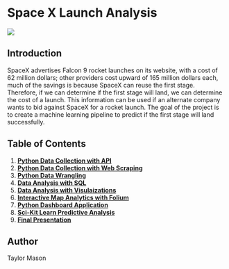 # Space X Launch Analysis 

<img src="https://github.com/TaylorMadeData/Space-X-Launch-Analysis/blob/main/9.1%20Introduction%20Image.png">

## Introduction

SpaceX advertises Falcon 9 rocket launches on its website, with a cost of 62 million dollars; other providers cost upward of 165 million dollars each, much of the savings is because SpaceX can reuse the first stage. Therefore, if we can determine if the first stage will land, we can determine the cost of a launch. This information can be used if an alternate company wants to bid against SpaceX for a rocket launch. The goal of the project is to create a machine learning pipeline to predict if the first stage will land successfully.

## Table of Contents
1. [**Python Data Collection with API**](https://github.com/TaylorMadeData/Space-X-Launch-Analysis/blob/main/1.%20Python%20Data%20Collection%20with%20API.ipynb)
2. [**Python Data Collection with Web Scraping**](https://github.com/TaylorMadeData/Space-X-Launch-Analysis/blob/main/2.%20Python%20Data%20Collection%20with%20Web%20Scraping.ipynb)
3. [**Python Data Wrangling**](https://github.com/TaylorMadeData/Space-X-Launch-Analysis/blob/main/3.%20Python%20Data%20Wrangling.ipynb)
4. [**Data Analysis with SQL**](https://github.com/TaylorMadeData/Space-X-Launch-Analysis/blob/main/4.%20Data%20Analysis%20with%20SQL.ipynb)
5. [**Data Analysis with Visulaizations**](https://github.com/TaylorMadeData/Space-X-Launch-Analysis/blob/main/5.%20Data%20Analysis%20with%20Visualizations.ipynb)
6. [**Interactive Map Analytics with Folium**](https://github.com/TaylorMadeData/Space-X-Launch-Analysis/blob/main/6.%20Interactive%20Map%20Analytics%20with%20Folium.ipynb)
7. [**Python Dashboard Application**](https://github.com/TaylorMadeData/Space-X-Launch-Analysis/blob/main/7.%20Python%20Dashboard%20Application.py)
8. [**Sci-Kit Learn Predictive Analysis**](https://github.com/TaylorMadeData/Space-X-Launch-Analysis/blob/main/8.%20Sci-Kit%20Learn%20Predicting%20Launch%20Outcomes.ipynb)
9. [**Final Presentation**](https://github.com/TaylorMadeData/Space-X-Launch-Analysis/blob/main/9.%20Taylor%20Mason%20Space%20X%20Presentation.pdf)

## Author
Taylor Mason
